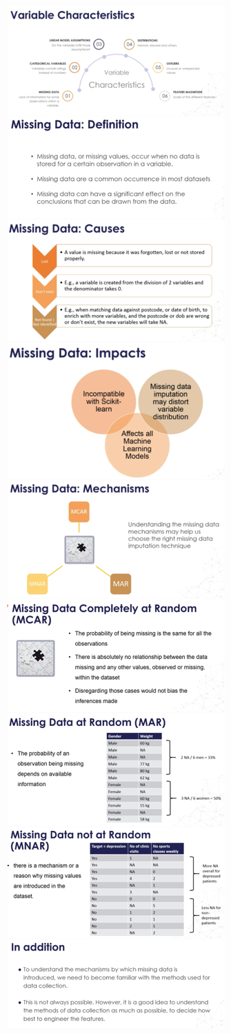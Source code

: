 ![](https://github.com/Aman9026/100DaysOfMachineLearning/blob/master/Data/Images/Feature-Engineering/image25.png)
![](https://github.com/Aman9026/100DaysOfMachineLearning/blob/master/Data/Images/Feature-Engineering/image4.png)
![](https://github.com/Aman9026/100DaysOfMachineLearning/blob/master/Data/Images/Feature-Engineering/image27.png)
![](https://github.com/Aman9026/100DaysOfMachineLearning/blob/master/Data/Images/Feature-Engineering/image17.png)
![](https://github.com/Aman9026/100DaysOfMachineLearning/blob/master/Data/Images/Feature-Engineering/image42.png)
![](https://github.com/Aman9026/100DaysOfMachineLearning/blob/master/Data/Images/Feature-Engineering/image23.png)
![](https://github.com/Aman9026/100DaysOfMachineLearning/blob/master/Data/Images/Feature-Engineering/image7.png)
![](https://github.com/Aman9026/100DaysOfMachineLearning/blob/master/Data/Images/Feature-Engineering/image22.png)
![](https://github.com/Aman9026/100DaysOfMachineLearning/blob/master/Data/Images/Feature-Engineering/image21.png)
